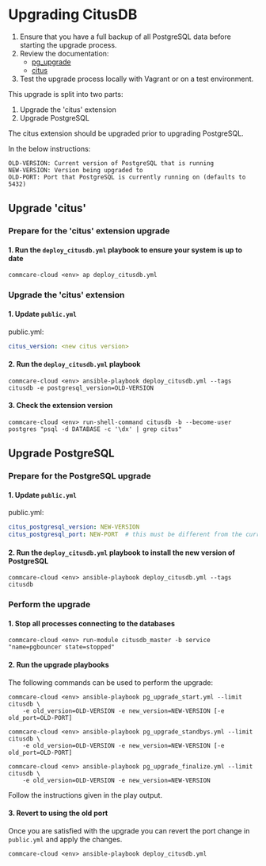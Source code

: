 # Upgrading CitusDB

1. Ensure that you have a full backup of all PostgreSQL data before starting the upgrade process.
2. Review the documentation:
    - [pg_upgrade](https://www.postgresql.org/docs/current/pgupgrade.html)
    - [citus](http://docs.citusdata.com/en/v9.4/admin_guide/upgrading_citus.html)
3. Test the upgrade process locally with Vagrant or on a test environment.

This upgrade is split into two parts:

1. Upgrade the 'citus' extension
2. Upgrade PostgreSQL

The citus extension should be upgraded prior to upgrading PostgreSQL.

In the below instructions:

    OLD-VERSION: Current version of PostgreSQL that is running
    NEW-VERSION: Version being upgraded to
    OLD-PORT: Port that PostgreSQL is currently running on (defaults to 5432)

## Upgrade 'citus'

### Prepare for the 'citus' extension upgrade

#### 1. Run the `deploy_citusdb.yml` playbook to ensure your system is up to date

    commcare-cloud <env> ap deploy_citusdb.yml

### Upgrade the 'citus' extension

#### 1. Update `public.yml`

public.yml:

```yaml
citus_version: <new citus version>
```

#### 2. Run the `deploy_citusdb.yml` playbook

    commcare-cloud <env> ansible-playbook deploy_citusdb.yml --tags citusdb -e postgresql_version=OLD-VERSION

#### 3. Check the extension version

    commcare-cloud <env> run-shell-command citusdb -b --become-user postgres "psql -d DATABASE -c '\dx' | grep citus"

## Upgrade PostgreSQL
### Prepare for the PostgreSQL upgrade

#### 1. Update `public.yml`

public.yml:
```yaml
citus_postgresql_version: NEW-VERSION
citus_postgresql_port: NEW-PORT  # this must be different from the current port
```

#### 2. Run the `deploy_citusdb.yml` playbook to install the new version of PostgreSQL

    commcare-cloud <env> ansible-playbook deploy_citusdb.yml --tags citusdb

### Perform the upgrade

#### 1. Stop all processes connecting to the databases

    commcare-cloud <env> run-module citusdb_master -b service "name=pgbouncer state=stopped"

#### 2. Run the upgrade playbooks

The following commands can be used to perform the upgrade:

    commcare-cloud <env> ansible-playbook pg_upgrade_start.yml --limit citusdb \
        -e old_version=OLD-VERSION -e new_version=NEW-VERSION [-e old_port=OLD-PORT]

    commcare-cloud <env> ansible-playbook pg_upgrade_standbys.yml --limit citusdb \
        -e old_version=OLD-VERSION -e new_version=NEW-VERSION [-e old_port=OLD-PORT]

    commcare-cloud <env> ansible-playbook pg_upgrade_finalize.yml --limit citusdb \
        -e old_version=OLD-VERSION -e new_version=NEW-VERSION

Follow the instructions given in the play output.

#### 3. Revert to using the old port
Once you are satisfied with the upgrade you can revert the port change in `public.yml`
and apply the changes.

    commcare-cloud <env> ansible-playbook deploy_citusdb.yml
